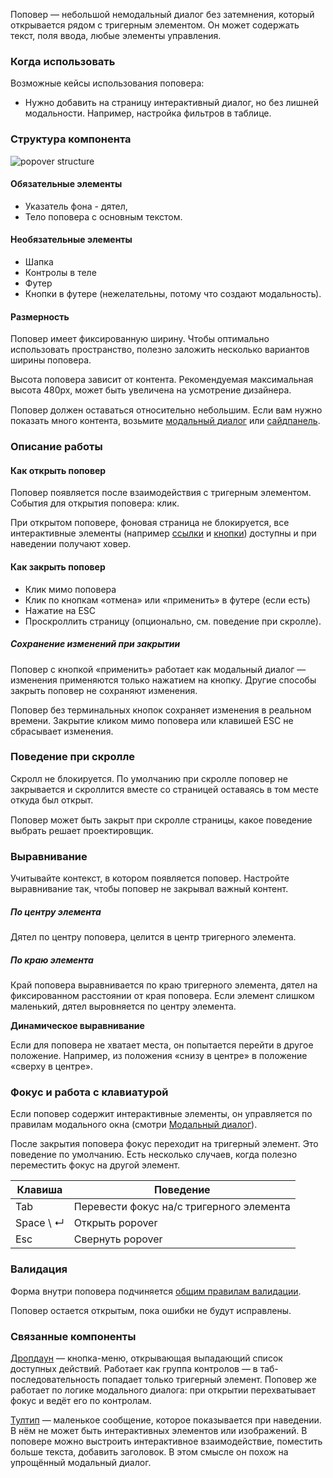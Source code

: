 Поповер — небольшой немодальный диалог без затемнения, который открывается рядом с тригерным элементом. Он может содержать текст, поля ввода, любые элементы управления. 

<!-- example(popover-common) -->

### Когда использовать

Возможные кейсы использования поповера:
* Нужно добавить на страницу интерактивный диалог, но без лишней модальности. Например, настройка фильтров в таблице.

### Структура компонента

<div style="margin-top: 15px;">
    <img src="./assets/images/popover/popover__structure.jpg" alt="popover structure" style="max-width: 528px"/>
</div>

#### Обязательные элементы

* Указатель фона - дятел,
* Тело поповера с основным текстом.

#### Необязательные элементы

* Шапка
* Контролы в теле
* Футер
* Кнопки в футере (нежелательны, потому что создают модальность).

#### Размерность

Поповер имеет фиксированную ширину. Чтобы оптимально использовать пространство, полезно заложить несколько вариантов ширины поповера.

Высота поповера зависит от контента. Рекомендуемая максимальная высота 480px, может быть увеличена на усмотрение дизайнера.

<div class="mc-alert mc-alert_info" style="margin-top: 15px;">
    <i class="mc mc-icon mc-info-o_16 mc-alert__icon"></i>
    Поповер должен оставаться относительно небольшим. Если вам нужно показать много контента, возьмите&nbsp;<a href="/modal">модальный диалог</a>&nbsp;или&nbsp;<a href="/sidepanel">сайдпанель</a>. 
</div>

### Описание работы

#### Как открыть поповер

Поповер появляется после взаимодействия с тригерным элементом. События для открытия поповера: клик.

При открытом поповере, фоновая страница не блокируется, все интерактивные элементы (например [ссылки](/link) и [кнопки](/button)) доступны и при наведении получают ховер.

#### Как закрыть поповер

* Клик мимо поповера
* Клик по кнопкам «отмена» или «применить» в футере (если есть)
* Нажатие на ESC
* Проскроллить страницу (опционально, см. поведение при скролле).

##### Сохранение изменений при закрытии

Поповер с кнопкой «применить» работает как модальный диалог — изменения применяются только нажатием на кнопку. Другие способы закрыть поповер не сохраняют изменения.

Поповер без терминальных кнопок сохраняет изменения в реальном времени. Закрытие кликом мимо поповера или клавишей ESC не сбрасывает изменения.

### Поведение при скролле

Скролл не блокируется. По умолчанию при скролле поповер не закрывается и скроллится вместе со страницей оставаясь в том месте откуда был открыт.

<div class="mc-alert mc-alert_warning" style="margin-top: 15px;">
    <i class="mc mc-icon mc-error_16 mc-alert__icon"></i>
    Поповер может быть закрыт при скролле страницы, какое поведение выбрать решает проектировщик.
</div>

<!-- example(popover-instance) -->

### Выравнивание

<div class="mc-alert mc-alert_info" style="margin-top: 15px;">
    <i class="mc mc-icon mc-info-o_16 mc-alert__icon"></i>
    Учитывайте контекст, в котором появляется поповер. Настройте выравнивание так, чтобы поповер не закрывал важный контент.
</div>

##### По центру элемента

Дятел по центру поповера, целится в центр тригерного элемента.

<!-- example(popover-placement-center) -->

##### По краю элемента

Край поповера выравнивается по краю тригерного элемента, дятел на фиксированном расстоянии от края поповера. Если элемент слишком маленький, дятел выровняется по центру элемента.

<!-- example(popover-placement-edges) -->

__Динамическое выравнивание__

Если для поповера не хватает места, он попытается перейти в другое положение. Например, из положения «снизу в центре» в положение «сверху в центре».

### Фокус и работа с клавиатурой

Если поповер содержит интерактивные элементы, он управляется по правилам модального окна (смотри [Модальный диалог](/modal)).

После закрытия поповера фокус переходит на тригерный элемент. Это поведение по умолчанию. Есть несколько случаев, когда полезно переместить фокус на другой элемент.

| Клавиша | Поведение |
|---------|-------------------------------------------------------------------------------------------------------------------------------------------------------------------------------------------|
| <span class="hot-key-Button">Tab</span> | Перевести фокус на/с тригерного элемента |
| <span class="hot-key-Button">Space</span> \ <span class="hot-key-Button">↵</span>| Открыть popover |
| <span class="hot-key-Button">Esc</span> | Свернуть popover |

### Валидация

Форма внутри поповера подчиняется [общим правилам валидации](/validation).

Поповер остается открытым, пока ошибки не будут исправлены.

### Связанные компоненты

[Дропдаун](/dropdown) — кнопка-меню, открывающая выпадающий список доступных действий. Работает как группа контролов — в таб-последовательность попадает только тригерный элемент. Поповер же работает по логике модального диалога: при открытии перехватывает фокус и ведёт его по контролам.

[Тултип](/tooltip) — маленькое сообщение, которое показывается при наведении. В нём не может быть интерактивных элементов или изображений. В поповере можно выстроить интерактивное взаимодействие, поместить больше текста, добавить заголовок. В этом смысле он похож на упрощённый модальный диалог.
